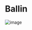# Ballin
![image](https://github.com/LouayArafa/Ballin/assets/123644078/0b419171-7776-41d5-8dcd-72a3eb4effe1)
